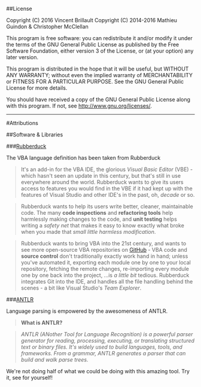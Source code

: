 ##License

Copyright (C) 2016 Vincent Brillault
Copyright (C) 2014-2016 Mathieu Guindon & Christopher McClellan

This program is free software: you can redistribute it and/or modify
it under the terms of the GNU General Public License as published by
the Free Software Foundation, either version 3 of the License, or
(at your option) any later version.

This program is distributed in the hope that it will be useful,
but WITHOUT ANY WARRANTY; without even the implied warranty of
MERCHANTABILITY or FITNESS FOR A PARTICULAR PURPOSE.  See the
GNU General Public License for more details.

You should have received a copy of the GNU General Public License
along with this program.  If not, see http://www.gnu.org/licenses/.

---

#Attributions

##Software & Libraries

###[Rubberduck](http://rubberduckvba.com/)

The VBA language definition has been taken from Rubberduck

> It's an add-in for the VBA IDE, the glorious *Visual Basic Editor* (VBE) - which hasn't seen an update in this century, but that's still in use everywhere around the world. Rubberduck wants to give its users access to features you would find in the VBE if it had kept up with the features of Visual Studio and other IDE's in the past, oh, *decade* or so.

> Rubberduck wants to help its users write better, cleaner, maintainable code. The many **code inspections** and **refactoring tools** help harmlessly making changes to the code, and **unit testing** helps writing a *safety net* that makes it easy to know exactly what broke when you made that *small little harmless modification*.

> Rubberduck wants to bring VBA into the 21st century, and wants to see more open-source VBA repositories on [GitHub](https://github.com/) - VBA code and **source control** don't traditionally exactly work hand in hand; unless you've automated it, exporting each module one by one to your local repository, fetching the remote changes, re-importing every module one by one back into the project, ...is *a little bit* tedious. Rubberduck integrates Git into the IDE, and handles all the file handling behind the scenes - a bit like Visual Studio's *Team Explorer*.


###[ANTLR](http://www.antlr.org/)

Language parsing is empowered by the awesomeness of ANTLR.

> **What is ANTLR?**

> *ANTLR (ANother Tool for Language Recognition) is a powerful parser generator for reading, processing, executing, or translating structured text or binary files. It's widely used to build languages, tools, and frameworks. From a grammar, ANTLR generates a parser that can build and walk parse trees.*

We're not doing half of what we could be doing with this amazing tool. Try it, see for yourself!

